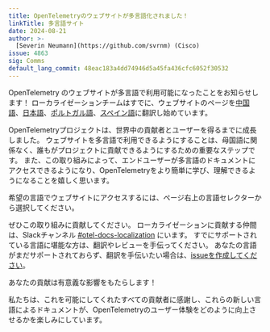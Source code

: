 ```yaml
---
title: OpenTelemetryのウェブサイトが多言語化されました！
linkTitle: 多言語サイト
date: 2024-08-21
author: >-
  [Severin Neumann](https://github.com/svrnm) (Cisco)
issue: 4863
sig: Comms
default_lang_commit: 48eac183a4dd74946d5a45fa436cfc6052f30532
---
```


OpenTelemetry のウェブサイトが多言語で利用可能になったことをお知らせします！
ローカライゼーションチームはすでに、ウェブサイトのページを[中国語](/zh)、[日本語](/ja)、[ポルトガル語](/pt)、[スペイン語](/es)に翻訳し始めています。

OpenTelemetryプロジェクトは、世界中の貢献者とユーザーを得るまでに成長しました。
ウェブサイトを多言語で利用できるようにすることは、母国語に関係なく、誰もがプロジェクトに貢献できるようにするための重要なステップです。
また、この取り組みによって、エンドユーザーが多言語のドキュメントにアクセスできるようになり、OpenTelemetryをより簡単に学び、理解できるようになることを嬉しく思います。

希望の言語でウェブサイトにアクセスするには、ページ右上の言語セレクターから選択してください。

ぜひこの取り組みに貢献してください。
ローカライゼーションに貢献する仲間は、Slackチャンネル [#otel-docs-localization](https://cloud-native.slack.com/archives/C076RUAGP37) にいます。
すでにサポートされている言語に堪能な方は、翻訳やレビューを手伝ってください。
あなたの言語がまだサポートされておらず、翻訳を手伝いたい場合は、[issueを作成してください](<https://github.com/open-telemetry/opentelemetry.io/issues/new?title=Add+%3CYOUR%20LANGUAGE%3E+(%3CYOUR+CODE%3E)+version+of+website+pages&body=%3C!--+Provide+github+handles+of+atle+2+people+that+will+++translation+project%20--%3E>)。

あなたの貢献は有意義な影響をもたらします！

私たちは、これを可能にしてくれたすべての貢献者に感謝し、これらの新しい言語によるドキュメントが、OpenTelemetryのユーザー体験をどのように向上させるかを楽しみにしています。
